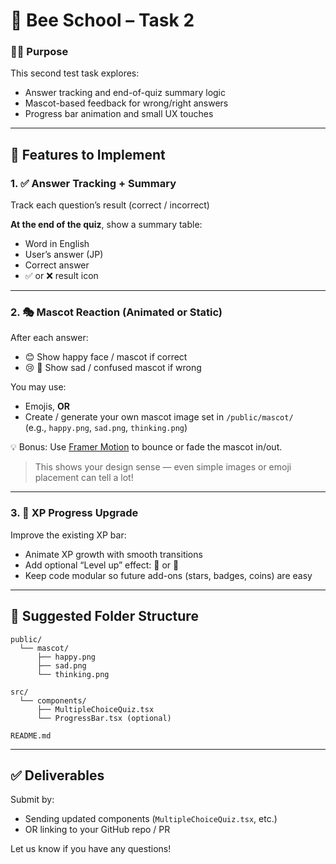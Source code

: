 # 🧪 Bee School – Task 2

### 🧑‍💻 Purpose
This second test task explores:
- Answer tracking and end-of-quiz summary logic
- Mascot-based feedback for wrong/right answers
- Progress bar animation and small UX touches

---

## 🎯 Features to Implement

### 1. ✅ Answer Tracking + Summary

Track each question’s result (correct / incorrect)

**At the end of the quiz**, show a summary table:
- Word in English
- User’s answer (JP)
- Correct answer
- ✅ or ❌ result icon

---

### 2. 🎭 Mascot Reaction (Animated or Static)

After each answer:
- 😊 Show happy face / mascot if correct
- 😢 🤖 Show sad / confused mascot if wrong

You may use:
- Emojis, **OR**
- Create / generate your own mascot image set in `/public/mascot/`  
  (e.g., `happy.png`, `sad.png`, `thinking.png`)

💡 Bonus: Use [Framer Motion](https://www.framer.com/motion/) to bounce or fade the mascot in/out.

> This shows your design sense — even simple images or emoji placement can tell a lot!

---

### 3. 🌟 XP Progress Upgrade

Improve the existing XP bar:
- Animate XP growth with smooth transitions
- Add optional “Level up” effect: 🌟 or 🎉
- Keep code modular so future add-ons (stars, badges, coins) are easy

---

## 📁 Suggested Folder Structure

```
public/
  └── mascot/
      ├── happy.png
      ├── sad.png
      └── thinking.png

src/
  └── components/
      ├── MultipleChoiceQuiz.tsx
      └── ProgressBar.tsx (optional)

README.md
```

---

## ✅ Deliverables

Submit by:
- Sending updated components (`MultipleChoiceQuiz.tsx`, etc.)
- OR linking to your GitHub repo / PR

Let us know if you have any questions!
